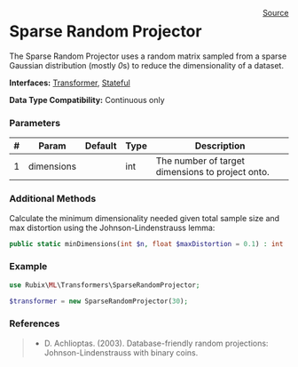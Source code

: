<p><span style="float:right;"><a href="https://github.com/RubixML/RubixML/blob/master/src/Transformers/SparseRandomProjector.php">Source</a></span></p>

# Sparse Random Projector
The Sparse Random Projector uses a random matrix sampled from a sparse Gaussian distribution (mostly *0*s) to reduce the dimensionality of a dataset.

**Interfaces:** [Transformer](#transformers), [Stateful](#stateful)

**Data Type Compatibility:** Continuous only

### Parameters
| # | Param | Default | Type | Description |
|---|---|---|---|---|
| 1 | dimensions | | int | The number of target dimensions to project onto. |

### Additional Methods
Calculate the minimum dimensionality needed given total sample size and max distortion using the Johnson-Lindenstrauss lemma:
```php
public static minDimensions(int $n, float $maxDistortion = 0.1) : int
```

### Example
```php
use Rubix\ML\Transformers\SparseRandomProjector;

$transformer = new SparseRandomProjector(30);
```

### References
>- D. Achlioptas. (2003). Database-friendly random projections: Johnson-Lindenstrauss with binary coins.